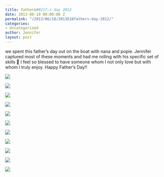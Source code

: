```yaml
---
title: father&#8217;s day 2012
date: 2013-06-18 00:00:00 Z
permalink: "/2013/06/18/2013618fathers-day-2012/"
categories:
- Uncategorized
author: Jennifer
layout: post
---
```


we spent this father&#8217;s day out on the boat with nana and popie. Jennifer captured most of these moments and had me rolling with his specific set of skills 🙂 I feel so blessed to have someone whom I not only love but with whom I truly enjoy. Happy Father&#8217;s Day!!

<div class="image-gallery-wrapper">
  <p>
    <img src="http://static1.squarespace.com/static/50db6bb3e4b015296cd43789/50dfa5b1e4b0dc6320e0b5ea/51c064bee4b0e7a2ae961041/1430547629454/2013-06-16+10.07.15.jpg.15.jpg?format=original" />
  </p>

  <p>
    <img src="http://static1.squarespace.com/static/50db6bb3e4b015296cd43789/50dfa5b1e4b0dc6320e0b5ea/51c0656ce4b0da508c9f5f17/1371563379181/2013-06-16+10.18.13.jpg.13.jpg?format=original" />
  </p>

  <p>
    <img src="http://static1.squarespace.com/static/50db6bb3e4b015296cd43789/50dfa5b1e4b0dc6320e0b5ea/51c06525e4b0cf320a60ba56/1430547676534/2013-06-16+10.16.24.jpg.24.jpg?format=original" />
  </p>

  <p>
    <img src="http://static1.squarespace.com/static/50db6bb3e4b015296cd43789/50dfa5b1e4b0dc6320e0b5ea/51c06553e4b033abfa09e311/1430547642309/2013-06-16+10.16.43.jpg.43.jpg?format=original" />
  </p>

  <p>
    <img src="http://static1.squarespace.com/static/50db6bb3e4b015296cd43789/50dfa5b1e4b0dc6320e0b5ea/51c065b8e4b01c70416b8347/1371565329110/2013-06-16+10.25.30.jpg.30.jpg?format=original" />
  </p>

  <p>
    <img src="http://static1.squarespace.com/static/50db6bb3e4b015296cd43789/50dfa5b1e4b0dc6320e0b5ea/51c065d7e4b033abfa09e375/1371565196232/2013-06-16+10.25.59.jpg.59.jpg?format=original" />
  </p>

  <p>
    <img src="http://static1.squarespace.com/static/50db6bb3e4b015296cd43789/50dfa5b1e4b0dc6320e0b5ea/51c06589e4b083db820529ca/1371564382686/2013-06-16+10.20.55.jpg.55.jpg?format=original" />
  </p>

  <p>
    <img src="http://static1.squarespace.com/static/50db6bb3e4b015296cd43789/50dfa5b1e4b0dc6320e0b5ea/51c066a6e4b0f375ce4f70e7/1372021133781/2013-06-16+11.15.54.jpg.54.jpg?format=original" />
  </p>

  <p>
    <img src="http://static1.squarespace.com/static/50db6bb3e4b015296cd43789/50dfa5b1e4b0dc6320e0b5ea/51c066b3e4b053b1a6785416/1372021218241/2013-06-16+11.19.09.jpg.09.jpg?format=original" />
  </p>

  <p>
    <img src="http://static1.squarespace.com/static/50db6bb3e4b015296cd43789/50dfa5b1e4b0dc6320e0b5ea/51c0666de4b02a20563f0ac9/1371564874981/2013-06-16+10.49.04.jpg.04.jpg?format=original" />
  </p>

  <p>
    <img src="http://static1.squarespace.com/static/50db6bb3e4b015296cd43789/50dfa5b1e4b0dc6320e0b5ea/51c066cfe4b0da508c9f6188/1371565467366/2013-06-16+13.46.44.jpg.44.jpg?format=original" />
  </p>
</div>
